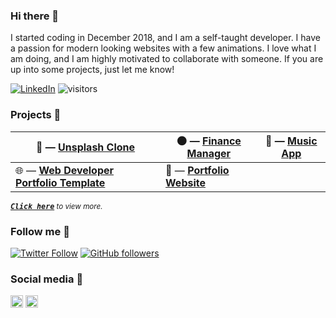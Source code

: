 ### Hi there 👋

I started coding in December 2018, and I am a self-taught developer. I have a passion for modern looking websites with a few animations. I love what I am doing, and I am highly motivated to collaborate with someone. If you are up into some projects, just let me know!

[![LinkedIn](https://img.shields.io/static/v1.svg?label=LinkedIn&message=@paragrudani&logo=linkedin&style=flat&color=blue)](https://www.linkedin.com/in/parag-rudani-003965120/) ![visitors](https://visitor-badge.glitch.me/badge?page_id=paragrudani1.visitor-badge)

### Projects 💼

| 🍔 — [**Unsplash Clone**](https://github.com/paragrudani1/unsplash-clone) | 🌑 — [**Finance Manager**](https://github.com/paragrudani1/finance-manager) | 🏫 — [**Music App**](https://optimistic-payne-da21c5.netlify.com/)  |
|---|---|---|
| 🌐 — [**Web Developer Portfolio Template**](https://github.com/paragrudani1/web-developer-portfolio) | 📁 — [**Portfolio Website**](https://github.com/paragrudani1/paragrudani.com-react) |

<sup><kbd>***[Click here](https://paragrudani.com)***</kbd> *to view more.*</sup>

### Follow me 💚

[![Twitter Follow](https://img.shields.io/twitter/follow/paragrudani1?style=social)](https://twitter.com/paragrudani1)
[![GitHub followers](https://img.shields.io/github/followers/paragrudani1.svg?label=Follow%20@paragrudani1&style=social)](https://github.com/paragrudani1/)

### Social media 🤗

<div>
  <a href="https://www.paragrudani.com/" target="_blank"><img src="https://i.imgur.com/oHCmXy9.png" alt="Website" height="20" /></a>
  <a href="https://www.instagram.com/paragrudani/" target="_blank"><img src="https://i.imgur.com/j0J1h2c.png" alt="Instagram" height="20" /></a>
</div>
